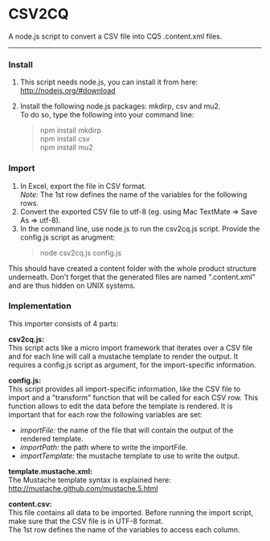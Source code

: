 
CSV2CQ
======

A node.js script to convert a CSV file into CQ5 .content.xml files.

---

### Install ###

1.  This script needs node.js, you can install it from here:  
    http://nodejs.org/#download

2.  Install the following node.js packages: mkdirp, csv and mu2.  
    To do so, type the following into your command line:
    > npm install mkdirp  
    > npm install csv  
    > npm install mu2  

### Import ###

1.  In Excel, export the file in CSV format.  
    *Note:* The 1st row defines the name of the variables for the
    following rows.
2.  Convert the exported CSV file to utf-8
    (eg. using Mac TextMate => Save As => utf-8).
3.  In the command line, use node.js to run the csv2cq.js script.
    Provide the config.js script as arugment:
    > node csv2cq.js config.js

This should have created a content folder with the whole product
structure underneath. Don't forget that the generated files are
named ".content.xml" and are thus hidden on UNIX systems.

### Implementation ###

This importer consists of 4 parts:

**csv2cq.js:**  
This script acts like a micro import framework that iterates over
a CSV file and for each line will call a mustache template to
render the output. It requires a config.js script as argument,
for the import-specific information.

**config.js:**  
This script provides all import-specific information, like the CSV
file to import and a "transform" function that will be called for
each CSV row. This function allows to edit the data before the
template is rendered. It is important that for each row the following
variables are set:

* *importFile:* the name of the file that will contain the output of
  the rendered template.
* *importPath:* the path where to write the importFile.
* *importTemplate:* the mustache template to use to write the output.

**template.mustache.xml:**  
The Mustache template syntax is explained here:  
http://mustache.github.com/mustache.5.html

**content.csv:**  
This file contains all data to be imported. Before running the
import script, make sure that the CSV file is in UTF-8 format.  
The 1st row defines the name of the variables to access each column.

